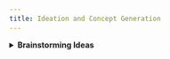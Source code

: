 ```yaml
---
title: Ideation and Concept Generation
---
```



<details>
  <summary><strong>Brainstorming Ideas</strong></summary>

  <p align="center">
    <img src="../Images/Brainstorm.png" alt="Brainstorming sketch" width="700" style="max-width:100%; height:auto;">
  </p>
</details>

